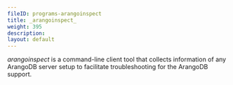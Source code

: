 ```yaml
---
fileID: programs-arangoinspect
title: _arangoinspect_
weight: 395
description: 
layout: default
---
```

_arangoinspect_ is a command-line client tool that collects information of any
ArangoDB server setup to facilitate troubleshooting for the ArangoDB support.

